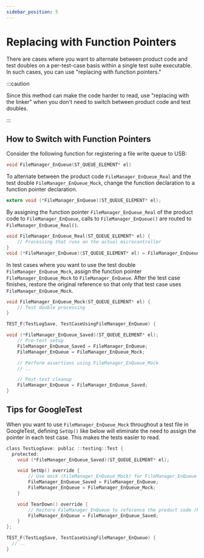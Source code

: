 ```yaml
---
sidebar_position: 5
---
```


# Replacing with Function Pointers

There are cases where you want to alternate between product code and test doubles on a per-test-case basis within a single test suite executable. In such cases, you can use "replacing with function pointers."

:::caution

Since this method can make the code harder to read, use "replacing with the linker" when you don't need to switch between product code and test doubles.

:::

## How to Switch with Function Pointers

Consider the following function for registering a file write queue to USB:

```c title="original function declaration"
void FileManager_EnQueue(ST_QUEUE_ELEMENT* el)
```

To alternate between the product code `FileManager_EnQueue_Real` and the test double `FileManager_EnQueue_Mock`, change the function declaration to a function pointer declaration.

```c title="function declaration using function pointer"
extern void (*FileManager_EnQueue)(ST_QUEUE_ELEMENT* el);
```

By assigning the function pointer `FileManager_EnQueue_Real` of the product code to `FileManager_EnQueue`, calls to `FileManager_EnQueue()` are routed to `FileManager_EnQueue_Real()`.

```c title="Product Code FileManager.c"
void FileManager_EnQueue_Real(ST_QUEUE_ELEMENT* el) {
    // Processing that runs on the actual microcontroller
}
void (*FileManager_EnQueue)(ST_QUEUE_ELEMENT* el) = FileManager_EnQueue_Real;
```

In test cases where you want to use the test double `FileManager_EnQueue_Mock`, assign the function pointer `FileManager_EnQueue_Mock` to `FileManager_EnQueue`. After the test case finishes, restore the original reference so that only that test case uses `FileManager_EnQueue_Mock`.

```c title="Test Code test case using real"
void FileManager_EnQueue_Mock(ST_QUEUE_ELEMENT* el) {
    // Test double processing
}

TEST_F(TestLogSave, TestCaseUsingFileManager_EnQueue) {

void (*FileManager_EnQueue_Saved)(ST_QUEUE_ELEMENT* el);
    // Pre-test setup
    FileManager_EnQueue_Saved = FileManager_EnQueue;
    FileManager_EnQueue = FileManager_EnQueue_Mock;

    // Perform assertions using FileManager_EnQueue_Mock
    // ..

    // Post-test cleanup
    FileManager_EnQueue = FileManager_EnQueue_Saved;
}
```

## Tips for GoogleTest

When you want to use `FileManager_EnQueue_Mock` throughout a test file in GoogleTest, defining `SetUp()` like below will eliminate the need to assign the pointer in each test case. This makes the tests easier to read.

```c title="Test Code tetst class"
class TestLogSave: public ::testing::Test {
  protected:
    void (*FileManager_EnQueue_Saved)(ST_QUEUE_ELEMENT* el);

    void SetUp() override {
        // Use mock (FileManager_EnQueue_Mock) for FileManager_EnQueue
        FileManager_EnQueue_Saved = FileManager_EnQueue;
        FileManager_EnQueue = FileManager_EnQueue_Mock;
    }

    void TearDown() override {
        // Restore FileManager_EnQueue to reference the product code (FileManager_EnQueue_Real)
        FileManager_EnQueue = FileManager_EnQueue_Saved;
    }
};
```

```c title="Test Code test case using mock"
TEST_F(TestLogSave, TestCaseUsingFileManager_EnQueue) {
  // ..
}
```
